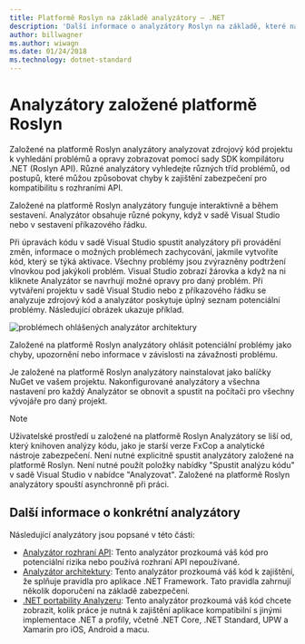 ```yaml
---
title: Platformě Roslyn na základě analyzátory – .NET
description: 'Další informace o analyzátory Roslyn na základě, které najít problémy a navrhují opravy těchto problémů.'
author: billwagner
ms.author: wiwagn
ms.date: 01/24/2018
ms.technology: dotnet-standard
---
```


# <a name="the-roslyn-based-analyzers"></a>Analyzátory založené platformě Roslyn

Založené na platformě Roslyn analyzátory analyzovat zdrojový kód projektu k vyhledání problémů a opravy zobrazovat pomocí sady SDK kompilátoru .NET (Roslyn API). Různé analyzátory vyhledejte různých tříd problémů, od postupů, které můžou způsobovat chyby k zajištění zabezpečení pro kompatibilitu s rozhraními API.

Založené na platformě Roslyn analyzátory funguje interaktivně a během sestavení. Analyzátor obsahuje různé pokyny, když v sadě Visual Studio nebo v sestavení příkazového řádku.

Při úpravách kódu v sadě Visual Studio spustit analyzátory při provádění změn, informace o možných problémech zachycování, jakmile vytvoříte kód, který se týká aktivace. Všechny problémy jsou zvýrazněny podtržení vlnovkou pod jakýkoli problém. Visual Studio zobrazí žárovka a když na ni kliknete Analyzátor se navrhují možné opravy pro daný problém. Při vytváření projektu v sadě Visual Studio nebo z příkazového řádku se analyzuje zdrojový kód a analyzátor poskytuje úplný seznam potenciální problémy. Následující obrázek ukazuje příklad.

![problémech ohlášených analyzátor architektury](./media/framework-analyzers-2.png)

Založené na platformě Roslyn analyzátory ohlásit potenciální problémy jako chyby, upozornění nebo informace v závislosti na závažnosti problému.

Je založené na platformě Roslyn analyzátory nainstalovat jako balíčky NuGet ve vašem projektu. Nakonfigurované analyzátory a všechna nastavení pro každý Analyzátor se obnovit a spustit na počítači pro všechny vývojáře pro daný projekt.

> [!NOTE]
> Uživatelské prostředí u založené na platformě Roslyn Analyzátory se liší od, který knihoven analýzy kódu, jako je starší verze FxCop a analytické nástroje zabezpečení.  Není nutné explicitně spustit analyzátory založené na platformě Roslyn. Není nutné použít položky nabídky "Spustit analýzu kódu" v sadě Visual Studio v nabídce "Analyzovat". Založené na platformě Roslyn analyzátory spouští asynchronně při práci.

## <a name="more-information-on-specific-analyzers"></a>Další informace o konkrétní analyzátory

Následující analyzátory jsou popsané v této části:

* [Analyzátor rozhraní API](api-analyzer.md): Tento analyzátor prozkoumá váš kód pro potenciální rizika nebo používá rozhraní API nepoužívané.
* [Analyzátor architektury](framework-analyzer.md): Tento analyzátor prozkoumá váš kód k zajištění, že splňuje pravidla pro aplikace .NET Framework. Tato pravidla zahrnují několik doporučení na základě zabezpečení.
* [.NET portability Analyzeru](portability-analyzer.md): Tento analyzátor prozkoumá váš kód chcete zobrazit, kolik práce je nutná k zajištění aplikace kompatibilní s jinými implementace .NET a profily, včetně .NET Core, .NET Standard, UPW a Xamarin pro iOS, Android a macu.
